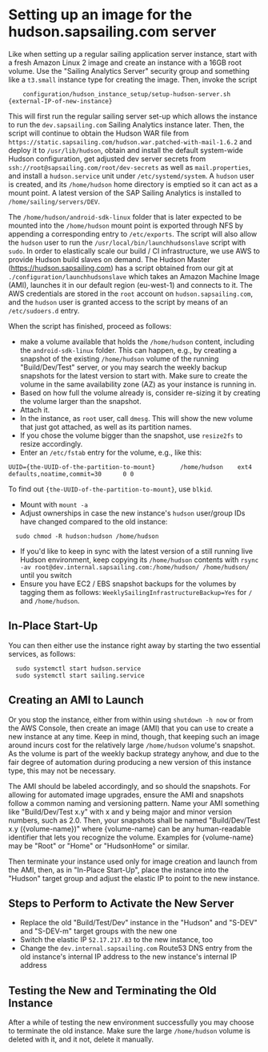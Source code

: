 # Setting up an image for the hudson.sapsailing.com server

Like when setting up a regular sailing application server instance, start with a fresh Amazon Linux 2 image and create an instance with a 16GB root volume. Use the "Sailing Analytics Server" security group and something like a ``t3.small`` instance type for creating the image. Then, invoke the script
```
    configuration/hudson_instance_setup/setup-hudson-server.sh {external-IP-of-new-instance}
```
This will first run the regular sailing server set-up which allows the instance to run the ``dev.sapsailing.com`` Sailing Analytics instance later. Then, the script will continue to obtain the Hudson WAR file from ``https://static.sapsailing.com/hudson.war.patched-with-mail-1.6.2`` and deploy it to ``/usr/lib/hudson``, obtain and install the default system-wide Hudson configuration, get adjusted dev server secrets from ``ssh://root@sapsailing.com/root/dev-secrets`` as well as ``mail.properties``, and install a ``hudson.service`` unit under ``/etc/systemd/system``. A ``hudson`` user is created, and its ``/home/hudson`` home directory is emptied so it can act as a mount point. A latest version of the SAP Sailing Analytics is installed to ``/home/sailing/servers/DEV``. 

The ``/home/hudson/android-sdk-linux`` folder that is later expected to be mounted into the ``/home/hudson`` mount point is exported through NFS by appending a corresponding entry to ``/etc/exports``. The script will also allow the ``hudson`` user to run the ``/usr/local/bin/launchhudsonslave`` script with ``sudo``. In order to elastically scale our build / CI infrastructure, we use AWS to provide Hudson build slaves on demand. The Hudson Master (https://hudson.sapsailing.com) has a script obtained from our git at ``./configuration/launchhudsonslave`` which takes an Amazon Machine Image (AMI), launches it in our default region (eu-west-1) and connects to it. The AWS credentials are stored in the ``root`` account on ``hudson.sapsailing.com``, and the ``hudson`` user is granted access to the script by means of an ``/etc/sudoers.d`` entry.

When the script has finished, proceed as follows:

* make a volume available that holds the ``/home/hudson`` content, including the ``android-sdk-linux`` folder. This can happen, e.g., by creating a snapshot of the existing ``/home/hudson`` volume of the running "Build/Dev/Test" server, or you may search the weekly backup snapshots for the latest version to start with. Make sure to create the volume in the same availability zone (AZ) as your instance is running in.
* Based on how full the volume already is, consider re-sizing it by creating the volume larger than the snapshot.
* Attach it.
* In the instance, as ``root`` user, call ``dmesg``. This will show the new volume that just got attached, as well as its partition names.
* If you chose the volume bigger than the snapshot, use ``resize2fs`` to resize accordingly.
* Enter an ``/etc/fstab`` entry for the volume, e.g., like this:
```
UUID={the-UUID-of-the-partition-to-mount}       /home/hudson    ext4    defaults,noatime,commit=30      0 0
```
To find out ``{the-UUID-of-the-partition-to-mount}``, use ``blkid``.
* Mount with ``mount -a``
* Adjust ownerships in case the new instance's ``hudson`` user/group IDs have changed compared to the old instance:
```
  sudo chmod -R hudson:hudson /home/hudson
```
* If you'd like to keep in sync with the latest version of a still running live Hudson environment, keep copying its ``/home/hudson`` contents with ``rsync -av root@dev.internal.sapsailing.com:/home/hudson/ /home/hudson/`` until you switch
* Ensure you have EC2 / EBS snapshot backups for the volumes by tagging them as follows: ``WeeklySailingInfrastructureBackup=Yes`` for ``/`` and ``/home/hudson``.

## In-Place Start-Up

You can then either use the instance right away by starting the two essential services, as follows:
```
  sudo systemctl start hudson.service
  sudo systemctl start sailing.service
```
## Creating an AMI to Launch

Or you stop the instance, either from within using ``shutdown -h now`` or from the AWS Console, then create an image (AMI) that you can use to create a new instance at any time. Keep in mind, though, that keeping such an image around incurs cost for the relatively large ``/home/hudson`` volume's snapshot. As the volume is part of the weekly backup strategy anyhow, and due to the fair degree of automation during producing a new version of this instance type, this may not be necessary.

The AMI should be labeled accordingly, and so should the snapshots. For allowing for automated image upgrades, ensure the AMI and snapshots follow a common naming and versioning pattern. Name your AMI something like "Build/Dev/Test x.y" with x and y being major and minor version numbers, such as 2.0. Then, your snapshots shall be named "Build/Dev/Test x.y ({volume-name})" where {volume-name} can be any human-readable identifier that lets you recognize the volume. Examples for {volume-name} may be "Root" or "Home" or "HudsonHome" or similar.

Then terminate your instance used only for image creation and launch from the AMI, then, as in "In-Place Start-Up", place the instance into the "Hudson" target group and adjust the elastic IP to point to the new instance.

## Steps to Perform to Activate the New Server

* Replace the old "Build/Test/Dev" instance in the "Hudson" and "S-DEV" and "S-DEV-m" target groups with the new one
* Switch the elastic IP ``52.17.217.83`` to the new instance, too
* Change the ``dev.internal.sapsailing.com`` Route53 DNS entry from the old instance's internal IP address to the new instance's internal IP address


## Testing the New and Terminating the Old Instance

After a while of testing the new environment successfully you may choose to terminate the old instance. Make sure the large ``/home/hudson`` volume is deleted with it, and it not, delete it manually.